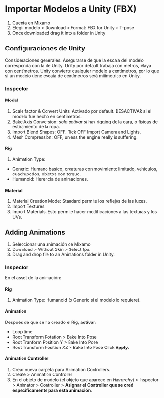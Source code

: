 # Importar Modelos a Unity (FBX)
1. Cuenta en Mixamo
2. Elegir modelo > Download > Format: FBX for Unity > T-pose
3. Once downloaded drag it into a folder in Unity

## Configuraciones de Unity
Consideraciones generales: Asegurarse de que la escala del modelo corresponda con la de Unity. Unity por default trabaja con metros, Maya con centímetros. Unity convierte cualquier modelo a centímetros, por lo que si un modelo tiene escala de centímetros será milimetrico en Unity.

### Inspector
#### Model
1. Scale factor & Convert Units: Activado por default. DESACTIVAR si el modelo fue hecho en centímetros.
2. Bake Axis Conversion: _solo activar si_ hay rigging de la cara, o físicas de estiramiento de la ropa.
3. Import Blend Shapes: OFF. Tick OFF Import Camera and Lights.
4. Mesh Compression: OFF, unless the engine really is suffering.

#### Rig
1. Animation Type:
  - Generic: Humano basico, creaturas con movimiento limitado, vehiculos, cuadrupedos, objetos con torque.
  - Humanoid: Herencia de animaciones.

#### Material
1. Material Creation Mode: Standard permite los reflejos de las luces.
2. Import Textures
3. Import Materials.
Esto permite hacer modificaciones a las texturas y los UVs.

## Adding Animations
1. Seleccionar una animación de Mixamo
2. Download > Without Skin > Select fps.
3. Drag and drop file to an Animations folder in Unity.

### Inspector
En el asset de la animación:
#### Rig
1. Animation Type: Humanoid (o Generic si el modelo lo requiere).

#### Animation
Después de que se ha creado el Rig, **activar**:
- Loop time
- Root Transform Rotation > Bake Into Pose
- Root Tranform Position Y > Bake Into Pose
- Root Transform Position XZ > Bake Into Pose
Click **Apply**.

#### Animation Controller
1. Crear nueva carpeta para Animation Controllers.
2. Create > Animation Controller
3. En el objeto de modelo (el objeto que aparece en _Hierarchy_) > Inspector > Animator > Controller > **Asignar el Controller que se creó específicamente para esta animación**.



